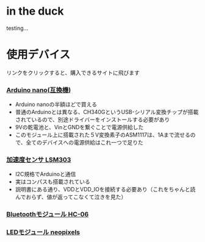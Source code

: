# in the duck
testing...

# 使用デバイス
リンクをクリックすると、購入できるサイトに飛びます
### [Arduino nano(互換機)](http://www.aitendo.com/product/10700)
* Arduino nanoの半額ほどで買える
* 普通のArduinoとは異なる、CH340GというUSB-シリアル変換チップが搭載されているので、別途ドライバーをインストールする必要があり
* 9Vの乾電池と、VinとGNDを繋ぐことで電源供給した
* このモジュール上に搭載された５V変換素子のASM1117は、1Aまで流せるので、全てのデバイスへの電源供給はこれ一つで足りた

### [加速度センサ LSM303](https://strawberry-linux.com/catalog/items?code=12114)
* I2C規格でArduinoと通信
* 実はコンパスも搭載されている
* 説明書にある通り、VDDとVDD_IOを接続する必要あり（これをちゃんと読んでおらず、値が返ってこなくて泣きを見た）

### [Bluetoothモジュール HC-06](http://www.aitendo.com/product/9905)
### [LEDモジュール neopixels](http://www.akiba-led.jp/product/963)
